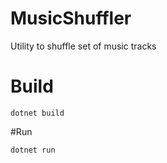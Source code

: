 # MusicShuffler
Utility to shuffle set of music tracks

# Build
```
dotnet build
```

#Run
```
dotnet run
```
